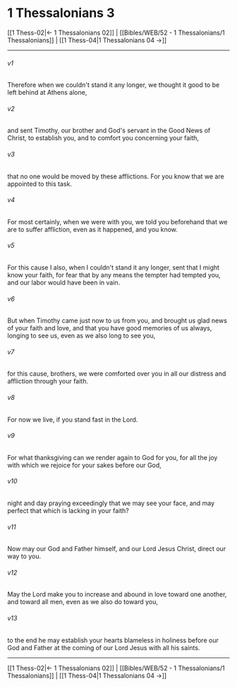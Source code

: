 # 1 Thessalonians 3

[[1 Thess-02|← 1 Thessalonians 02]] | [[Bibles/WEB/52 - 1 Thessalonians/1 Thessalonians]] | [[1 Thess-04|1 Thessalonians 04 →]]
***



###### v1 
Therefore when we couldn't stand it any longer, we thought it good to be left behind at Athens alone, 

###### v2 
and sent Timothy, our brother and God's servant in the Good News of Christ, to establish you, and to comfort you concerning your faith, 

###### v3 
that no one would be moved by these afflictions. For you know that we are appointed to this task. 

###### v4 
For most certainly, when we were with you, we told you beforehand that we are to suffer affliction, even as it happened, and you know. 

###### v5 
For this cause I also, when I couldn't stand it any longer, sent that I might know your faith, for fear that by any means the tempter had tempted you, and our labor would have been in vain. 

###### v6 
But when Timothy came just now to us from you, and brought us glad news of your faith and love, and that you have good memories of us always, longing to see us, even as we also long to see you, 

###### v7 
for this cause, brothers, we were comforted over you in all our distress and affliction through your faith. 

###### v8 
For now we live, if you stand fast in the Lord. 

###### v9 
For what thanksgiving can we render again to God for you, for all the joy with which we rejoice for your sakes before our God, 

###### v10 
night and day praying exceedingly that we may see your face, and may perfect that which is lacking in your faith? 

###### v11 
Now may our God and Father himself, and our Lord Jesus Christ, direct our way to you. 

###### v12 
May the Lord make you to increase and abound in love toward one another, and toward all men, even as we also do toward you, 

###### v13 
to the end he may establish your hearts blameless in holiness before our God and Father at the coming of our Lord Jesus with all his saints.

***
[[1 Thess-02|← 1 Thessalonians 02]] | [[Bibles/WEB/52 - 1 Thessalonians/1 Thessalonians]] | [[1 Thess-04|1 Thessalonians 04 →]]
